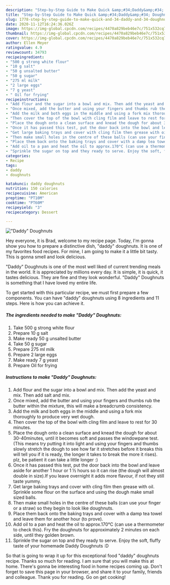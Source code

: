 ```yaml
---
description: "Step-by-Step Guide to Make Quick &amp;#34;Daddy&amp;#34; Doughnuts"
title: "Step-by-Step Guide to Make Quick &amp;#34;Daddy&amp;#34; Doughnuts"
slug: 1778-step-by-step-guide-to-make-quick-and-34-daddy-and-34-doughnuts
date: 2020-11-12T16:24:36.026Z
image: https://img-global.cpcdn.com/recipes/4470a829beb46e7c/751x532cq70/daddy-doughnuts-recipe-main-photo.jpg
thumbnail: https://img-global.cpcdn.com/recipes/4470a829beb46e7c/751x532cq70/daddy-doughnuts-recipe-main-photo.jpg
cover: https://img-global.cpcdn.com/recipes/4470a829beb46e7c/751x532cq70/daddy-doughnuts-recipe-main-photo.jpg
author: Ellen Meyer
ratingvalue: 4.9
reviewcount: 34793
recipeingredient:
- "500 g strong white flour"
- "10 g salt"
- "50 g unsalted butter"
- "50 g sugar"
- "275 ml milk"
- "2 large eggs"
- "7 g yeast"
- " Oil for frying"
recipeinstructions:
- "Add flour and the sugar into a bowl and mix. Then add the yeast and mix. Then add salt and mix."
- "Once mixed, add the butter and using your fingers and thumbs rub the butter within the mixture, this will make a breadcrumb consistency."
- "Add the milk and both eggs in the middle and using a fork mix thoroughly to produce very wet dough."
- "Then cover the top of the bowl with cling film and leave to rest for 30 minutes."
- "Place the dough onto a clean surface and knead the dough for about 30-40minutes, until it becomes soft and passes the windowpane test. (This means try putting it into light and using your fingers and thumbs slowly stretch the dough to see how far it stretches before it breaks this will tell you if it is ready, the longer it takes to break the more it rises). plz, be patient it can take a little longer :)"
- "Once it has passed this test, put the door back into the bowl and leave aside for another 1 hour or 1 ½ hours so it can rise (the dough will almost double in size).If you leave overnight it adds more flavour, if not they still taste yummy."
- "Get large baking trays and cover with cling film then grease with oil. Sprinkle some flour on the surface and using the dough make small sized balls."
- "Then make small holes in the centre of these balls (can use your finger or a straw) so they begin to look like doughnuts."
- "Place them back onto the baking trays and cover with a damp tea towel and leave them for another hour (to prove)."
- "Add oil to a pan and heat the oil to approx.170°C (can use a thermometer to check this). Fry the doughnuts for approximately 2 minutes on each side, until they golden brown."
- "Sprinkle the sugar on top and they ready to serve. Enjoy the soft, fluffy taste of your homemade Daddy Doughnuts :D"
categories:
- Recipe
tags:
- daddy
- doughnuts

katakunci: daddy doughnuts 
nutrition: 150 calories
recipecuisine: American
preptime: "PT10M"
cooktime: "PT60M"
recipeyield: "3"
recipecategory: Dessert

---
```



![&#34;Daddy&#34; Doughnuts](https://img-global.cpcdn.com/recipes/4470a829beb46e7c/751x532cq70/daddy-doughnuts-recipe-main-photo.jpg)

Hey everyone, it is Brad, welcome to my recipe page. Today, I'm gonna show you how to prepare a distinctive dish, &#34;daddy&#34; doughnuts. It is one of my favorites food recipes. For mine, I am going to make it a little bit tasty. This is gonna smell and look delicious.

&#34;Daddy&#34; Doughnuts is one of the most well liked of current trending meals in the world. It is appreciated by millions every day. It is simple, it is quick, it tastes delicious. They are fine and they look wonderful. &#34;Daddy&#34; Doughnuts is something that I have loved my entire life.




To get started with this particular recipe, we must first prepare a few components. You can have &#34;daddy&#34; doughnuts using 8 ingredients and 11 steps. Here is how you can achieve it.

<!--inarticleads1-->

##### The ingredients needed to make &#34;Daddy&#34; Doughnuts:

1. Take 500 g strong white flour
1. Prepare 10 g salt
1. Make ready 50 g unsalted butter
1. Take 50 g sugar
1. Prepare 275 ml milk
1. Prepare 2 large eggs
1. Make ready 7 g yeast
1. Prepare  Oil for frying




<!--inarticleads2-->

##### Instructions to make &#34;Daddy&#34; Doughnuts:

1. Add flour and the sugar into a bowl and mix. Then add the yeast and mix. Then add salt and mix.
1. Once mixed, add the butter and using your fingers and thumbs rub the butter within the mixture, this will make a breadcrumb consistency.
1. Add the milk and both eggs in the middle and using a fork mix thoroughly to produce very wet dough.
1. Then cover the top of the bowl with cling film and leave to rest for 30 minutes.
1. Place the dough onto a clean surface and knead the dough for about 30-40minutes, until it becomes soft and passes the windowpane test. (This means try putting it into light and using your fingers and thumbs slowly stretch the dough to see how far it stretches before it breaks this will tell you if it is ready, the longer it takes to break the more it rises). plz, be patient it can take a little longer :)
1. Once it has passed this test, put the door back into the bowl and leave aside for another 1 hour or 1 ½ hours so it can rise (the dough will almost double in size).If you leave overnight it adds more flavour, if not they still taste yummy.
1. Get large baking trays and cover with cling film then grease with oil. Sprinkle some flour on the surface and using the dough make small sized balls.
1. Then make small holes in the centre of these balls (can use your finger or a straw) so they begin to look like doughnuts.
1. Place them back onto the baking trays and cover with a damp tea towel and leave them for another hour (to prove).
1. Add oil to a pan and heat the oil to approx.170°C (can use a thermometer to check this). Fry the doughnuts for approximately 2 minutes on each side, until they golden brown.
1. Sprinkle the sugar on top and they ready to serve. Enjoy the soft, fluffy taste of your homemade Daddy Doughnuts :D




So that is going to wrap it up for this exceptional food &#34;daddy&#34; doughnuts recipe. Thanks so much for reading. I am sure that you will make this at home. There's gonna be interesting food in home recipes coming up. Don't forget to save this page in your browser, and share it to your family, friends and colleague. Thank you for reading. Go on get cooking!
